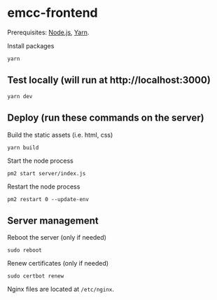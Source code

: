 # emcc-frontend

Prerequisites: [Node.js](https://nodejs.org/en/), [Yarn](https://classic.yarnpkg.com/lang/en/docs/install/#windows-stable).

Install packages

```
yarn
```

## Test locally (will run at http://localhost:3000)

```
yarn dev
```

## Deploy (run these commands on the server)

Build the static assets (i.e. html, css)

```
yarn build
```

Start the node process

```
pm2 start server/index.js
```

Restart the node process

```
pm2 restart 0 --update-env
```

## Server management

Reboot the server (only if needed)

```
sudo reboot
```

Renew certificates (only if needed)

```
sudo certbot renew
```

Nginx files are located at `/etc/nginx`.
